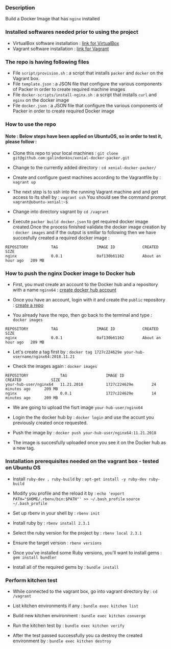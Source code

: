 ### Description

Build a Docker Image that has ```nginx``` installed

### Installed softwares needed prior to using the project

- VirtualBox software installation : [link for VirtualBox](https://www.virtualbox.org/wiki/Downloads)
- Vagrant software installation : [link for Vagrant](https://www.vagrantup.com/docs/installation/)

### The repo is having following files

- File ```script/provision.sh``` :  a script that installs ```packer``` and ```docker``` on the Vagrant box. 
- File ```template.json``` : a JSON file that configure the various components of Packer in order to create required machine images
- File ```docker-scripts/install-nginx.sh``` : a script that installs ```curl``` and ```nginx``` on the docker image
- File ```docker.json``` : a JSON file that configure the various components of Packer in order to create required Docker image

### How to use the repo

#### Note : Below steps have been applied on UbuntuOS, so in order to test it, please follow :

- Clone this repo to your local machines : `git clone git@github.com:galindonkov/xenial-docker-packer.git`

- Change to the currently added directory : `cd xenial-docker-packer/`

- Create and configure guest machines according to the Vagrantfile by : ```vagrant up```

- The next step is to ssh into the running Vagrant machine and and get access to its shell by : ```vagrant ssh```
       You should see the command prompt ```vagrant@ubuntu-xenial:~$```

- Change into directory vagrant by ```cd /vagrant```

- Execute ```packer build docker.json``` to get required docker image created.Once the process finished validate the docker image creation by : ```docker images``` and if the output is smillar to following then we have succesfully created a required docker image :

```vagrant@ubuntu-xenial:~$ docker images
REPOSITORY          TAG                 IMAGE ID            CREATED             SIZE
nginx               0.0.1               0af130b61162        About an hour ago   209 MB
```


### How to push the nginx Docker image to Docker hub

- First, you must create an account to the Docker hub and a repository with a name ```nginx64``` : [create docker hub account](https://hub.docker.com/)

- Once you have an account, login with it and create the ```public``` repository : [create a repo](https://www.thegeekdiary.com/how-to-create-a-public-private-repository-in-docker-hub-and-connect-it-remotely-using-command-line/)

- You already have the repo, then go back to the terminal and type : ```docker images```
```vagrant@ubuntu-xenial:~$ docker images
REPOSITORY          TAG                 IMAGE ID            CREATED             SIZE
nginx               0.0.1               0af130b61162        About an hour ago   209 MB
```
- Let's create a tag first by : ```docker tag 1727c224629e your-hub-username/nginx64:2018.11.21```

- Check the images again : ```docker images```
```
REPOSITORY              TAG                 IMAGE ID            CREATED             SIZE
your-hub-user/nginx64   11.21.2018          1727c224629e        24 minutes ago      209 MB
nginx                   0.0.1               1727c224629e        14 minutes ago      209 MB
```
- We are going to upload the fisrt image ```your-hub-user/nginx64```

- Login the the docker hub by : ```docker login``` and use the accunt you previously created once requested.

- Push the image by : ```docker push your-hub-user/nginx64:11.21.2018```

- The image is succesfully uploaded once you see it on the Docker hub as a new tag.
    

### Installation prerequisites needed on the vagrant box - tested on Ubuntu OS

- Install ```ruby-dev , ruby-build``` by : ```apt-get install -y ruby-dev ruby-build```

- Modify you profile and the reload it by : ```echo 'export PATH="$HOME/.rbenv/bin:$PATH"' >> ~/.bash_profile``` 
     ```source ~/.bash_profile```
     
- Set up rbenv in your shell by : ```rbenv init```

- Install ruby by : ```rbenv install 2.3.1```

- Select the ruby version for the project by : ```rbenv local 2.3.1```

- Ensure the target version : ```rbenv versions```

- Once you've installed some Ruby versions, you'll want to install gems : ```gem install bundler```

- Install all of the required gems by : ```bundle install```

### Perform kitchen test

- While connected to the vagrant box, go into vagrant directory by : ```cd /vagrant```

- List kitchen environments if any : ```bundle exec kitchen list```

- Build new kitchen environment : ```bundle exec kitchen converge```

- Run the kitchen test by : ```bundle exec kitchen verify```

- After the test passed successfully you ca destroy the created environment by : ```bundle exec kitchen destroy```

